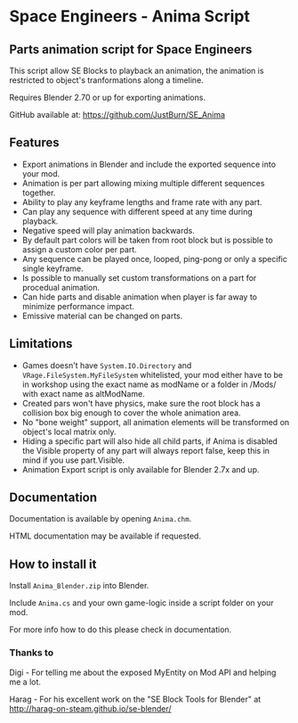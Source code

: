 # Space Engineers - Anima Script #

## Parts animation script for Space Engineers ##

This script allow SE Blocks to playback an animation, the animation is restricted to object's tranformations along a timeline.

Requires Blender 2.70 or up for exporting animations. 

GitHub available at: https://github.com/JustBurn/SE_Anima

## Features ##

* Export animations in Blender and include the exported sequence into your mod.
* Animation is per part allowing mixing multiple different sequences together.
* Ability to play any keyframe lengths and frame rate with any part.
* Can play any sequence with different speed at any time during playback.
* Negative speed will play animation backwards.
* By default part colors will be taken from root block but is possible to assign a custom color per part.
* Any sequence can be played once, looped, ping-pong or only a specific single keyframe.
* Is possible to manually set custom transformations on a part for procedual animation.
* Can hide parts and disable animation when player is far away to minimize performance impact.
* Emissive material can be changed on parts.

## Limitations ##

* Games doesn't have `System.IO.Directory` and `VRage.FileSystem.MyFileSystem` whitelisted, your mod either have to be in workshop using the exact name as modName or a folder in /Mods/ with exact name as altModName.
* Created pars won't have physics, make sure the root block has a collision box big enough to cover the whole animation area.
* No "bone weight" support, all animation elements will be transformed on object's local matrix only.
* Hiding a specific part will also hide all child parts, if Anima is disabled the Visible property of any part will always report false, keep this in mind if you use part.Visible.
* Animation Export script is only available for Blender 2.7x and up.

## Documentation ##

Documentation is available by opening `Anima.chm`.

HTML documentation may be available if requested.

## How to install it ##

Install `Anima_Blender.zip` into Blender.

Include `Anima.cs` and your own game-logic inside a script folder on your mod.

For more info how to do this please check in documentation.

### Thanks to ###

Digi - For telling me about the exposed MyEntity on Mod API and helping me a lot.

Harag - For his excellent work on the "SE Block Tools for Blender" at http://harag-on-steam.github.io/se-blender/
